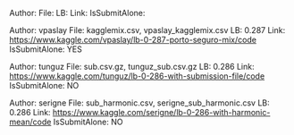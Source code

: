 Author:
File:
LB:
Link:
IsSubmitAlone:

Author: vpaslay
File: kagglemix.csv, vpaslay_kagglemix.csv
LB: 0.287
Link: https://www.kaggle.com/vpaslay/lb-0-287-porto-seguro-mix/code
IsSubmitAlone: YES

Author: tunguz
File: sub.csv.gz, tunguz_sub.csv.gz
LB: 0.286
Link: https://www.kaggle.com/tunguz/lb-0-286-with-submission-file/code
IsSubmitAlone: NO

Author: serigne
File: sub_harmonic.csv, serigne_sub_harmonic.csv
LB: 0.286
Link: https://www.kaggle.com/serigne/lb-0-286-with-harmonic-mean/code
IsSubmitAlone: NO
